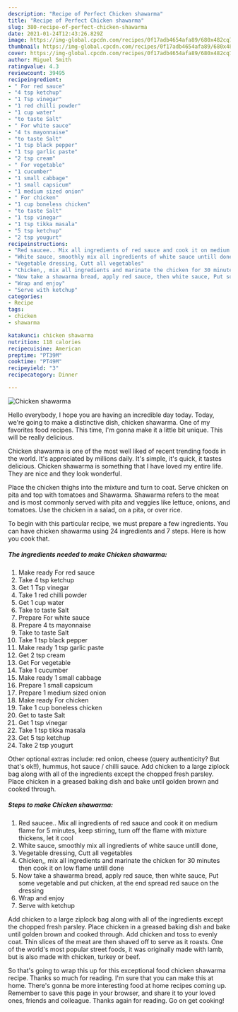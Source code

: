 ```yaml
---
description: "Recipe of Perfect Chicken shawarma"
title: "Recipe of Perfect Chicken shawarma"
slug: 380-recipe-of-perfect-chicken-shawarma
date: 2021-01-24T12:43:26.829Z
image: https://img-global.cpcdn.com/recipes/0f17adb4654afa89/680x482cq70/chicken-shawarma-recipe-main-photo.jpg
thumbnail: https://img-global.cpcdn.com/recipes/0f17adb4654afa89/680x482cq70/chicken-shawarma-recipe-main-photo.jpg
cover: https://img-global.cpcdn.com/recipes/0f17adb4654afa89/680x482cq70/chicken-shawarma-recipe-main-photo.jpg
author: Miguel Smith
ratingvalue: 4.3
reviewcount: 39495
recipeingredient:
- " For red sauce"
- "4 tsp ketchup"
- "1 Tsp vinegar"
- "1 red chilli powder"
- "1 cup water"
- "to taste Salt"
- " For white sauce"
- "4 ts mayonnaise"
- "to taste Salt"
- "1 tsp black pepper"
- "1 tsp garlic paste"
- "2 tsp cream"
- " For vegetable"
- "1 cucumber"
- "1 small cabbage"
- "1 small capsicum"
- "1 medium sized onion"
- " For chicken"
- "1 cup boneless chicken"
- "to taste Salt"
- "1 tsp vinegar"
- "1 tsp tikka masala"
- "5 tsp ketchup"
- "2 tsp yougurt"
recipeinstructions:
- "Red saucee.. Mix all ingredients of red sauce and cook it on medium flame for 5 minutes, keep stirring, turn off the flame with mixture thickens, let it cool"
- "White sauce, smoothly mix all ingredients of white sauce untill done,"
- "Vegetable dressing, Cutt all vegetables"
- "Chicken,, mix all ingredients and marinate the chicken for 30 minutes then cook it on low flame untill done"
- "Now take a shawarma bread, apply red sauce, then white sauce, Put some vegetable and put chicken, at the end spread red sauce on the dressing"
- "Wrap and enjoy"
- "Serve with ketchup"
categories:
- Recipe
tags:
- chicken
- shawarma

katakunci: chicken shawarma 
nutrition: 118 calories
recipecuisine: American
preptime: "PT39M"
cooktime: "PT49M"
recipeyield: "3"
recipecategory: Dinner

---
```



![Chicken shawarma](https://img-global.cpcdn.com/recipes/0f17adb4654afa89/680x482cq70/chicken-shawarma-recipe-main-photo.jpg)

Hello everybody, I hope you are having an incredible day today. Today, we're going to make a distinctive dish, chicken shawarma. One of my favorites food recipes. This time, I'm gonna make it a little bit unique. This will be really delicious.

Chicken shawarma is one of the most well liked of recent trending foods in the world. It's appreciated by millions daily. It's simple, it's quick, it tastes delicious. Chicken shawarma is something that I have loved my entire life. They are nice and they look wonderful.

Place the chicken thighs into the mixture and turn to coat. Serve chicken on pita and top with tomatoes and Shawarma. Shawarma refers to the meat and is most commonly served with pita and veggies like lettuce, onions, and tomatoes. Use the chicken in a salad, on a pita, or over rice.


To begin with this particular recipe, we must prepare a few ingredients. You can have chicken shawarma using 24 ingredients and 7 steps. Here is how you cook that.

<!--inarticleads1-->

##### The ingredients needed to make Chicken shawarma:

1. Make ready  For red sauce
1. Take 4 tsp ketchup
1. Get 1 Tsp vinegar
1. Take 1 red chilli powder
1. Get 1 cup water
1. Take to taste Salt
1. Prepare  For white sauce
1. Prepare 4 ts mayonnaise
1. Take to taste Salt
1. Take 1 tsp black pepper
1. Make ready 1 tsp garlic paste
1. Get 2 tsp cream
1. Get  For vegetable
1. Take 1 cucumber
1. Make ready 1 small cabbage
1. Prepare 1 small capsicum
1. Prepare 1 medium sized onion
1. Make ready  For chicken
1. Take 1 cup boneless chicken
1. Get to taste Salt
1. Get 1 tsp vinegar
1. Take 1 tsp tikka masala
1. Get 5 tsp ketchup
1. Take 2 tsp yougurt


Other optional extras include: red onion, cheese (query authenticity? But that&#39;s ok!!), hummus, hot sauce / chilli sauce. Add chicken to a large ziplock bag along with all of the ingredients except the chopped fresh parsley. Place chicken in a greased baking dish and bake until golden brown and cooked through. 

<!--inarticleads2-->

##### Steps to make Chicken shawarma:

1. Red saucee.. Mix all ingredients of red sauce and cook it on medium flame for 5 minutes, keep stirring, turn off the flame with mixture thickens, let it cool
1. White sauce, smoothly mix all ingredients of white sauce untill done,
1. Vegetable dressing, Cutt all vegetables
1. Chicken,, mix all ingredients and marinate the chicken for 30 minutes then cook it on low flame untill done
1. Now take a shawarma bread, apply red sauce, then white sauce, Put some vegetable and put chicken, at the end spread red sauce on the dressing
1. Wrap and enjoy
1. Serve with ketchup


Add chicken to a large ziplock bag along with all of the ingredients except the chopped fresh parsley. Place chicken in a greased baking dish and bake until golden brown and cooked through. Add chicken and toss to evenly coat. Thin slices of the meat are then shaved off to serve as it roasts. One of the world&#39;s most popular street foods, it was originally made with lamb, but is also made with chicken, turkey or beef. 

So that's going to wrap this up for this exceptional food chicken shawarma recipe. Thanks so much for reading. I'm sure that you can make this at home. There's gonna be more interesting food at home recipes coming up. Remember to save this page in your browser, and share it to your loved ones, friends and colleague. Thanks again for reading. Go on get cooking!
